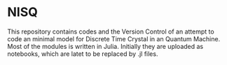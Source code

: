 # NISQ

This repository contains codes and the Version Control of an attempt to code an minimal model for Discrete Time Crystal in an Quantum Machine. Most of the modules is written in Julia. Initially they are uploaded as notebooks, which are latet to be replaced by .jl files. 

